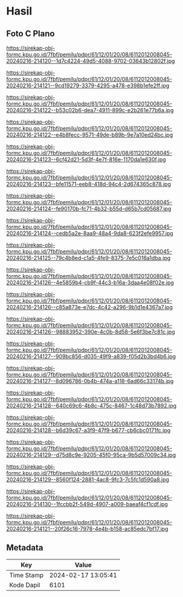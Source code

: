 # Hasil

## Foto C Plano

https://sirekap-obj-formc.kpu.go.id/7fbf/pemilu/pdpr/61/12/01/20/08/6112012008045-20240216-214120--1d7c4224-49d5-4088-9702-03643b12802f.jpg

https://sirekap-obj-formc.kpu.go.id/7fbf/pemilu/pdpr/61/12/01/20/08/6112012008045-20240216-214121--9cd19279-3379-4295-a478-e398b1efe2ff.jpg

https://sirekap-obj-formc.kpu.go.id/7fbf/pemilu/pdpr/61/12/01/20/08/6112012008045-20240216-214122--b53c02b6-dea7-4911-899c-e2b261e77b6a.jpg

https://sirekap-obj-formc.kpu.go.id/7fbf/pemilu/pdpr/61/12/01/20/08/6112012008045-20240216-214122--e4b8fecc-9571-49de-b89b-9e7a10ed24bc.jpg

https://sirekap-obj-formc.kpu.go.id/7fbf/pemilu/pdpr/61/12/01/20/08/6112012008045-20240216-214123--6cf42d21-5d3f-4e7f-816e-1170da1e630f.jpg

https://sirekap-obj-formc.kpu.go.id/7fbf/pemilu/pdpr/61/12/01/20/08/6112012008045-20240216-214123--bfe11571-eeb8-418d-94c4-2d674365c878.jpg

https://sirekap-obj-formc.kpu.go.id/7fbf/pemilu/pdpr/61/12/01/20/08/6112012008045-20240216-214124--fe90170b-fc71-4b32-b55d-d65b7cd05687.jpg

https://sirekap-obj-formc.kpu.go.id/7fbf/pemilu/pdpr/61/12/01/20/08/6112012008045-20240216-214124--cedb5a2e-8aa9-48a4-9da8-623f2efe9957.jpg

https://sirekap-obj-formc.kpu.go.id/7fbf/pemilu/pdpr/61/12/01/20/08/6112012008045-20240216-214125--79c4b8ed-c1a5-4fe9-8375-7e5c016a1dba.jpg

https://sirekap-obj-formc.kpu.go.id/7fbf/pemilu/pdpr/61/12/01/20/08/6112012008045-20240216-214126--4e5859b4-cb9f-44c3-b16a-3daa4e08f02e.jpg

https://sirekap-obj-formc.kpu.go.id/7fbf/pemilu/pdpr/61/12/01/20/08/6112012008045-20240216-214126--c85a873e-e7dc-4c42-a296-9b1d1e4367a7.jpg

https://sirekap-obj-formc.kpu.go.id/7fbf/pemilu/pdpr/61/12/01/20/08/6112012008045-20240216-214126--98883952-390e-4c0b-8d58-5e6f3be7c81c.jpg

https://sirekap-obj-formc.kpu.go.id/7fbf/pemilu/pdpr/61/12/01/20/08/6112012008045-20240216-214127--909bc856-d035-49f9-a839-f05d2b3bd4b6.jpg

https://sirekap-obj-formc.kpu.go.id/7fbf/pemilu/pdpr/61/12/01/20/08/6112012008045-20240216-214127--8d096786-0b4b-474a-a118-6ad66c33174b.jpg

https://sirekap-obj-formc.kpu.go.id/7fbf/pemilu/pdpr/61/12/01/20/08/6112012008045-20240216-214128--640c69c6-4b8c-475c-8467-1c48d73b7892.jpg

https://sirekap-obj-formc.kpu.go.id/7fbf/pemilu/pdpr/61/12/01/20/08/6112012008045-20240216-214128--b6d39c67-a3f9-47f9-b677-cb6cbc0171fc.jpg

https://sirekap-obj-formc.kpu.go.id/7fbf/pemilu/pdpr/61/12/01/20/08/6112012008045-20240216-214129--d75d8c9e-9205-45f0-95ca-9b5d57009c34.jpg

https://sirekap-obj-formc.kpu.go.id/7fbf/pemilu/pdpr/61/12/01/20/08/6112012008045-20240216-214129--8560f124-2881-4ac8-9fc3-7c5fc1d590a8.jpg

https://sirekap-obj-formc.kpu.go.id/7fbf/pemilu/pdpr/61/12/01/20/08/6112012008045-20240216-214130--1fccbb2f-549d-4907-a009-baeaf4cf1cdf.jpg

https://sirekap-obj-formc.kpu.go.id/7fbf/pemilu/pdpr/61/12/01/20/08/6112012008045-20240216-214121--20f26c16-7978-4e4b-b158-ac85edc7bf17.jpg


## Metadata

| Key        | Value               |
| ---------- | ------------------- |
| Time Stamp | 2024-02-17 13:05:41 |
| Kode Dapil | 6101                |



